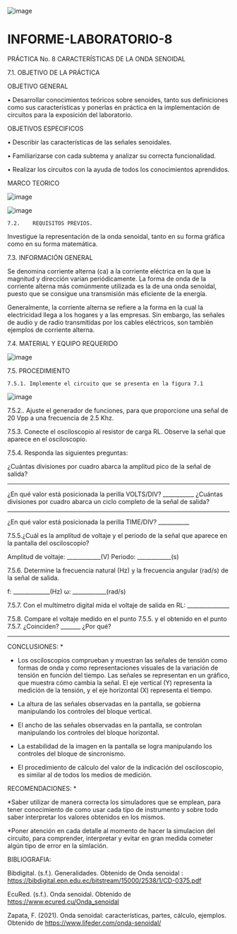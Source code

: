 ![image](https://user-images.githubusercontent.com/84587120/132115092-d30037a2-243c-473a-9f9f-32fcb30a3bfa.png)

# INFORME-LABORATORIO-8

PRÁCTICA No. 8 CARACTERÍSTICAS DE LA ONDA SENOIDAL 
 
 
7.1. OBJETIVO DE LA PRÁCTICA 

OBJETIVO GENERAL
 
• Desarrollar conocimientos teóricos sobre senoides, tanto sus definiciones como sus características y ponerlas en práctica en la implementación de circuitos para la exposición del laboratorio.    

OBJETIVOS ESPECIFICOS 

• Describir las características de las señales senoidales.

• Familiarizarse con cada subtema y analizar su correcta funcionalidad.

• Realizar los circuitos con la ayuda de todos los conocimientos aprendidos. 
 
 MARCO TEORICO 

![image](https://user-images.githubusercontent.com/84427371/132257241-c9861848-f50c-4157-8c76-a77d9cfe76ec.png)

![image](https://user-images.githubusercontent.com/84427371/132257050-ee9b432f-1426-4631-b8c9-7579b67a8148.png)

	7.2. 	REQUISITOS PREVIOS. 
 
Investigue la representación de la onda senoidal, tanto en su forma gráfica como en su forma matemática. 
 
 
7.3. INFORMACIÓN GENERAL 
 
Se denomina corriente alterna (ca) a la corriente eléctrica en la que la magnitud y dirección varían periódicamente. La forma de onda de la corriente alterna más comúnmente utilizada es la de una onda senoidal, puesto que se consigue una transmisión más eficiente de la energía. 
 
Generalmente, la corriente alterna se refiere a la forma en la cual la electricidad llega a los hogares y a las empresas. Sin embargo, las señales de audio y de radio transmitidas por los cables eléctricos, son también ejemplos de corriente alterna. 
 
 7.4. MATERIAL Y EQUIPO REQUERIDO 
 
![image](https://user-images.githubusercontent.com/84427371/132258198-8f7cedd3-4d78-4d5a-9224-ef7cb5f2073c.png)

7.5. PROCEDIMIENTO 
 
 	7.5.1. Implemente el circuito que se presenta en la figura 7.1 

![image](https://user-images.githubusercontent.com/84427371/132258222-9a1efd3e-8c88-4883-bb66-05c2dd576058.png)

7.5.2.. Ajuste el generador de funciones, para que proporcione una señal de 20 Vpp a una frecuencia de 2.5 Khz. 
 
7.5.3. Conecte el osciloscopio al resistor de carga RL. Observe la señal que aparece en el osciloscopio. 
 
7.5.4. Responda las siguientes preguntas: 
 
¿Cuántas divisiones por cuadro abarca la amplitud pico de la señal de salida? 
___________ 
¿En qué valor está posicionada la perilla VOLTS/DIV?  ___________ 
¿Cuántas divisiones por cuadro abarca un ciclo completo de la señal de salida? 
__________ 
¿En qué valor está posicionada la perilla TIME/DIV?  ___________ 
 
7.5.5.¿Cuál es la amplitud de voltaje y el periodo de la señal que aparece en la pantalla del osciloscopio? 
 
Amplitud de voltaje: ____________(V) 
Periodo: ____________(s) 
 
7.5.6. Determine la frecuencia natural (Hz) y la frecuencia angular (rad/s) de la señal de salida. 
 
f: _____________(Hz) 
ω: ____________(rad/s) 
 
7.5.7. Con el multímetro digital mida el voltaje de salida en RL: _______________ 
 
7.5.8. Compare el voltaje medido en el punto 7.5.5. y el obtenido en el punto 7.5.7. 
¿Coinciden? _______ ¿Por qué? 
_______________________________________________ 


CONCLUSIONES: *

* Los osciloscopios comprueban y muestran las señales de tensión como formas de onda y como representaciones visuales de la variación de tensión en función del tiempo. Las señales se representan en un gráfico, que muestra cómo cambia la señal. El eje vertical (Y) representa la medición de la tensión, y el eje horizontal (X) representa el tiempo.

* La altura de las señales observadas en la pantalla, se gobierna manipulando los controles del bloque vertical.

* El ancho de las señales observadas en la pantalla, se controlan manipulando los controles del bloque horizontal.

* La estabilidad de la imagen en la pantalla se logra manipulando los controles del bloque de sincronismo.

* El procedimiento de cálculo del valor de la indicación del osciloscopio, es similar al de todos los medios de medición.

RECOMENDACIONES: *

*Saber utilizar de manera correcta los simuladores que se emplean, para tener conocimiento de como usar cada tipo de instrumento y sobre todo saber interpretar los valores obtenidos en los mismos. 

*Poner atención en cada detalle al momento de hacer la simulacion del circuito, para comprender, interpretar y evitar en gran medida cometer algún tipo de error en la simlación.

BIBLIOGRAFIA:

Bibdigital. (s.f.). Generalidades. Obtenido de Onda senoidal : https://bibdigital.epn.edu.ec/bitstream/15000/2538/1/CD-0375.pdf

EcuRed. (s.f.). Onda senoidal. Obtenido de https://www.ecured.cu/Onda_senoidal

Zapata, F. (2021). Onda senoidal: características, partes, cálculo, ejemplos. Obtenido de https://www.lifeder.com/onda-senoidal/







